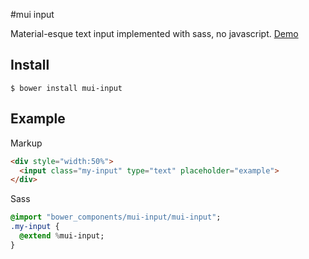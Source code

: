 #mui input

Material-esque text input implemented with sass, no javascript. [Demo](https://1c2a9482e1108db7a3d6ed2d0c39e4c4c1e2d7cf.htmlb.in)

## Install

    $ bower install mui-input

## Example

Markup
```html
<div style="width:50%">
  <input class="my-input" type="text" placeholder="example">
</div>
```

Sass
```sass
@import "bower_components/mui-input/mui-input";
.my-input {
  @extend %mui-input;
}
```

